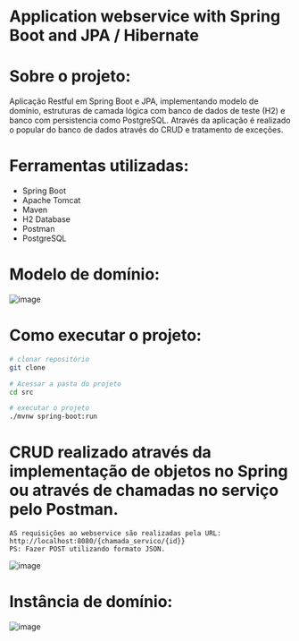 # Application webservice with Spring Boot and JPA / Hibernate



# Sobre o projeto:

Aplicação Restful em Spring Boot e JPA, implementando modelo de domínio, estruturas de camada lógica com banco de dados de teste (H2) e banco com persistencia como PostgreSQL. 
Através da aplicação é realizado o popular do banco de dados através do CRUD e tratamento de exceções. 



# Ferramentas utilizadas:

  - Spring Boot
  - Apache Tomcat
  - Maven
  - H2 Database
  - Postman
  - PostgreSQL


# Modelo de domínio:
![image](https://github.com/DiegoClemente/workshop-springboot3-jpa/assets/22910400/3440de53-6d06-4dc8-b289-3ae0fcf20b2b)


# Como executar o projeto:

```bash
# clonar repositório
git clone 

# Acessar a pasta do projeto
cd src

# executar o projeto
./mvnw spring-boot:run
```



# CRUD realizado através da implementação de objetos no Spring ou através de chamadas no serviço pelo Postman. 
```
AS requisições ao webservice são realizadas pela URL: http://localhost:8080/{chamada_servico/{id}}
PS: Fazer POST utilizando formato JSON.
```
![image](https://github.com/DiegoClemente/workshop-springboot3-jpa/assets/22910400/1b66e023-7131-4c14-98af-de1f3aec5274)

# Instância de domínio:
![image](https://github.com/DiegoClemente/workshop-springboot3-jpa/assets/22910400/9919fc21-fb82-464a-8a80-5fc5adafff91)
